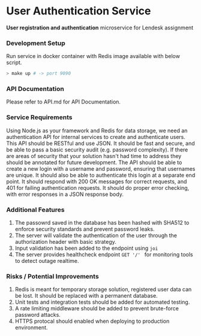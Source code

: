 # **User Authentication** Service

**User registration and authentication** microservice for Lendesk assignment

### Development Setup

Run service in docker container with Redis image available with below script.

```bash
> make up # -> port 9090
```

### API Documentation

Please refer to API.md for API Documentation.


### Service Requirements

Using Node.js as your framework and Redis for data storage, we need an authentication API for internal services to create and authenticate users. This API should be RESTful and use JSON. It should be fast and secure, and be able to pass a basic security audit (e.g. password complexity). If there are areas of security that your solution hasn't had time to address they should be annotated for future development. The API should be able to create a new login with a username and password, ensuring that usernames are unique. It should also be able to authenticate this login at a separate end point. It should respond with 200 OK messages for correct requests, and 401 for failing authentication requests. It should do proper error checking, with error responses in a JSON response body. 


### Additional Features

1. The passowrd saved in the database has been hashed with SHA512 to enforce security standards and prevent password leaks.
2. The server will validate the authentication of the user through the authorization header with basic strategy.
3. Input validation has been added to the endpoint using `joi` 
4. The server provides healthcheck endpoint ```GET '/' ``` for monitoring tools to detect  outage realtime.

### Risks / Potential Improvements

1. Redis is meant for temporary storage solution, registered user data can be lost. It should be replaced with a permanent database.
2. Unit tests and integration tests should be added for automated testing.
3. A rate limiting middleware should be added to prevent brute-force password attacks.
4. HTTPS protocal should enabled when deploying to production environment.

